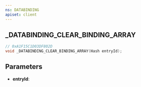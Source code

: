 ```yaml
---
ns: DATABINDING
apiset: client
---
```

## _DATABINDING_CLEAR_BINDING_ARRAY

```c
// 0xA1F15C1D03DF802D
void _DATABINDING_CLEAR_BINDING_ARRAY(Hash entryId);
```


## Parameters
* **entryId**: